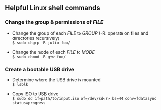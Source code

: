 ## Helpful Linux shell commands

### Change the group & permissions of *FILE*

- Change  the  group of each *FILE* to *GROUP* (-R: operate on files and directories recursively)  
`$ sudo chgrp -R julio foo/`

- Change the mode of each *FILE* to *MODE*  
`$ sudo chmod -R g+w foo/`

### Create a bootable USB drive

- Determine where the USB drive is mounted  
`$ lsblk`

- Copy ISO to USB drive  
`$ sudo dd if=path/to/input.iso of=/dev/sd<?> bs=4M conv=fdatasync  status=progress`